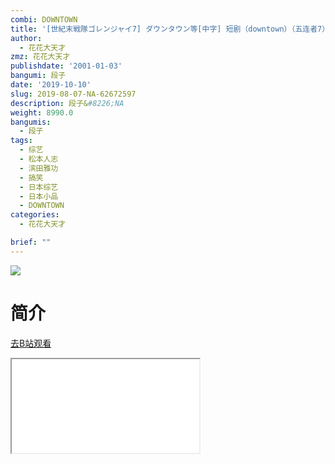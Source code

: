 ```yaml
---
combi: DOWNTOWN
title: '[世紀末戦隊ゴレンジャイ7] ダウンタウン等[中字] 短剧（downtown）（五连者7）'
author:
  - 花花大天才
zmz: 花花大天才
publishdate: '2001-01-03'
bangumi: 段子
date: '2019-10-10'
slug: 2019-08-07-NA-62672597
description: 段子&#8226;NA
weight: 8990.0
bangumis:
  - 段子
tags:
  - 综艺
  - 松本人志
  - 滨田雅功
  - 搞笑
  - 日本综艺
  - 日本小品
  - DOWNTOWN
categories:
  - 花花大天才

brief: ""
---
```

![](https://raw.githubusercontent.com/tcgriffith/owaraisite/master/static/tmpimg/f0b46c9deb5d232a383643e2c50819555ab3dab3.jpg.480.jpg)
# 简介  
  

[去B站观看](https://www.bilibili.com/video/av62672597/)
<div class ="resp-container"><iframe class="testiframe" src="//player.bilibili.com/player.html?aid=62672597"", scrolling="no", allowfullscreen="true" > </iframe></div> 

